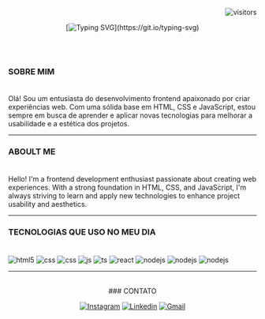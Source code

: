 <div align=right>

![visitors](https://visitor-badge.laobi.icu/badge?page_id=BrunoCaitano)

</div>

<div align=center>

[![Typing SVG](https://readme-typing-svg.herokuapp.com?font=Fira+Code&pause=1000&width=650&separator=%4C&lines=Hello%2CThere!+This+is+Bruno+Caitano,+Nice+to+meet+you!)](https://git.io/typing-svg)

</div> <br><br>

### SOBRE MIM <br><br>

 <p>Olá! Sou um entusiasta do desenvolvimento frontend apaixonado por criar experiências web. Com uma sólida base em HTML, CSS e JavaScript, estou sempre em busca de aprender e aplicar novas tecnologias para melhorar a usabilidade e a estética dos projetos.</p><hr>

### ABOULT ME <br><br>
<p>Hello! I'm a frontend development enthusiast passionate about creating web experiences. With a strong foundation in HTML, CSS, and JavaScript, I'm always striving to learn and apply new technologies to enhance project usability and aesthetics.</p><hr>

### TECNOLOGIAS QUE USO NO MEU DIA <br><br>


<div style="display: inline_block">
  <img align="center" alt="html5" src="https://img.shields.io/badge/HTML5-E34F26?style=for-the-badge&logo=html5&logoColor=white" />
  <img align="center" alt="css" src="https://img.shields.io/badge/CSS3-1572B6?style=for-the-badge&logo=css3&logoColor=white" />
  <img align="center" alt="css" src="https://img.shields.io/badge/VSCODE-1572B6?style=for-the-badge&logo=visualstudio&logoColor=white" />
  <img align="center" alt="js" src="https://img.shields.io/badge/JavaScript-F7DF1E?style=for-the-badge&logo=javascript&logoColor=black" />
  <img align="center" alt="ts" src="https://img.shields.io/badge/TypeScript-007ACC?style=for-the-badge&logo=typescript&logoColor=white" />
  <img align="center" alt="react" src="https://img.shields.io/badge/React-20232A?style=for-the-badge&logo=react&logoColor=61DAFB" />
  <img align="center" alt="nodejs" src="https://img.shields.io/badge/Node.js-43853D?style=for-the-badge&logo=node.js&logoColor=white" />
  <img align="center" alt="nodejs" src="https://img.shields.io/badge/Sass-CC6699?style=for-the-badge&logo=sass&logoColor=white" />
  <img align="center" alt="nodejs" src="https://img.shields.io/badge/MySQL-00000F?style=for-the-badge&logo=mysql&logoColor=white" />
</div><hr><br>


<div align=center>
### CONTATO
<div align=center>

[![Instagram](https://img.shields.io/badge/Instagram-E4405F?style=for-the-badge&logo=instagram&logoColor=white)](https://www.instagram.com/marquesbruno94/)
[![Linkedin](https://img.shields.io/badge/LinkedIn-0077B5?style=for-the-badge&logo=linkedin&logoColor=white)](https://www.linkedin.com/in/brunocaitano)
[![Gmail](https://img.shields.io/badge/Gmail-D14836?style=for-the-badge&logo=gmail&logoColor=white)](mailto:dev.bmcaitano@gmail.com)
</div>

<!--
**BrunoCaitano/BrunoCaitano** is a ✨ _special_ ✨ repository because its `README.md` (this file) appears on your GitHub profile.

Here are some ideas to get you started:

- 🔭 I’m currently working on ...
- 🌱 I’m currently learning ...
- 👯 I’m looking to collaborate on ...
- 🤔 I’m looking for help with ...
- 💬 Ask me about ...
- 📫 How to reach me: ...
- 😄 Pronouns: ...
- ⚡ Fun fact: ...
-->
